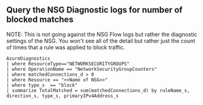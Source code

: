 
## Query the NSG Diagnostic logs for number of blocked matches
NOTE: This is not going against the NSG Flow logs but rather the diagnostic settings of the NSG. You won't see all of the detail but rather just the count of times that a rule was applied to block traffic. 
```kusto
AzureDiagnostics 
| where ResourceType=="NETWORKSECURITYGROUPS"
| where OperationName == "NetworkSecurityGroupCounters"
| where matchedConnections_d > 0
| where Resource == "<<Name of NSG>>"
| where type_s  == "block"
| summarize TotalMatched = sum(matchedConnections_d) by ruleName_s, direction_s, type_s, primaryIPv4Address_s
```